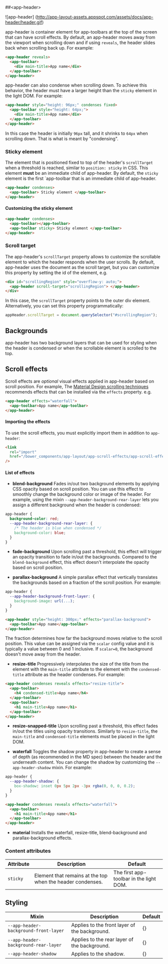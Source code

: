 ##&lt;app-header&gt;

![app-header]
(http://app-layout-assets.appspot.com/assets/docs/app-header/header.gif)

app-header is container element for app-toolbars at the top of the screen that can have scroll
effects. By default, an app-header moves away from the viewport when scrolling down and
if using `reveals`, the header slides back when scrolling back up. For example:

```html
<app-header reveals>
  <app-toolbar>
    <div main-title>App name</div>
  </app-toolbar>
</app-header>
```

app-header can also condense when scrolling down. To achieve this behavior, the header
must have a larger height than the `sticky` element in the light DOM. For example:

```html
<app-header style="height: 96px;" condenses fixed>
  <app-toolbar style="height: 64px;">
    <div main-title>App name</div>
  </app-toolbar>
</app-header>
```

In this case the header is initially `96px` tall, and it shrinks to `64px` when scrolling down.
That is what is meant by "condensing".

### Sticky element

The element that is positioned fixed to top of the header's `scrollTarget` when a threshold
is reached, similar to `position: sticky` in CSS. This element **must** be an immediate
child of app-header. By default, the `sticky` element is the first `app-toolbar that
is an immediate child of app-header.

```html
<app-header condenses>
  <app-toolbar> Sticky element </app-toolbar>
</app-header>
```

#### Customizing the sticky element

```html
<app-header condenses>
  <app-toolbar></app-toolbar>
  <app-toolbar sticky> Sticky element </app-toolbar>
</app-header>
```

### Scroll target

The app-header's `scrollTarget` property allows to customize the scrollable element to which
the header responds when the user scrolls. By default, app-header uses the document as
the scroll target, but you can customize this property by setting the id of the element, e.g.

```html
<div id="scrollingRegion" style="overflow-y: auto;">
  <app-header scroll-target="scrollingRegion"> </app-header>
</div>
```

In this case, the `scrollTarget` property points to the outer div element. Alternatively,
you can set this property programmatically:

```js
appHeader.scrollTarget = document.querySelector("#scrollingRegion");
```

## Backgrounds

app-header has two background layers that can be used for styling when the header is condensed
or when the scrollable element is scrolled to the top.

## Scroll effects

Scroll effects are _optional_ visual effects applied in app-header based on scroll position. For example,
The [Material Design scrolling techniques](https://www.google.com/design/spec/patterns/scrolling-techniques.html)
recommends effects that can be installed via the `effects` property. e.g.

```html
<app-header effects="waterfall">
  <app-toolbar>App name</app-toolbar>
</app-header>
```

#### Importing the effects

To use the scroll effects, you must explicitly import them in addition to `app-header`:

```html
<link
  rel="import"
  href="/bower_components/app-layout/app-scroll-effects/app-scroll-effects.html"
/>
```

#### List of effects

- **blend-background**
  Fades in/out two background elements by applying CSS opacity based on scroll position.
  You can use this effect to smoothly change the background color or image of the header.
  For example, using the mixin `--app-header-background-rear-layer` lets you assign a different
  background when the header is condensed:

```css
app-header {
  background-color: red;
  --app-header-background-rear-layer: {
    /* The header is blue when condensed */
    background-color: blue;
  }
}
```

- **fade-background**
  Upon scrolling past a threshold, this effect will trigger an opacity transition to
  fade in/out the backgrounds. Compared to the `blend-background` effect,
  this effect doesn't interpolate the opacity based on scroll position.

- **parallax-background**
  A simple parallax effect that vertically translates the backgrounds based on a fraction
  of the scroll position. For example:

```css
app-header {
  --app-header-background-front-layer: {
    background-image: url(...);
  }
}
```

```html
<app-header style="height: 300px;" effects="parallax-background">
  <app-toolbar>App name</app-toolbar>
</app-header>
```

The fraction determines how far the background moves relative to the scroll position.
This value can be assigned via the `scalar` config value and it is typically a value
between 0 and 1 inclusive. If `scalar=0`, the background doesn't move away from the header.

- **resize-title**
  Progressively interpolates the size of the title from the element with the `main-title` attribute
  to the element with the `condensed-title` attribute as the header condenses. For example:

```html
<app-header condenses reveals effects="resize-title">
  <app-toolbar>
    <h4 condensed-title>App name</h4>
  </app-toolbar>
  <app-toolbar>
    <h1 main-title>App name</h1>
  </app-toolbar>
</app-header>
```

- **resize-snapped-title**
  Upon scrolling past a threshold, this effect fades in/out the titles using opacity transitions.
  Similarly to `resize-title`, the `main-title` and `condensed-title` elements must be placed in the
  light DOM.

- **waterfall**
  Toggles the shadow property in app-header to create a sense of depth (as recommended in the
  MD spec) between the header and the underneath content. You can change the shadow by
  customizing the `--app-header-shadow` mixin. For example:

```css
app-header {
  --app-header-shadow: {
    box-shadow: inset 0px 5px 2px -3px rgba(0, 0, 0, 0.2);
  }
}
```

```html
<app-header condenses reveals effects="waterfall">
  <app-toolbar>
    <h1 main-title>App name</h1>
  </app-toolbar>
</app-header>
```

- **material**
  Installs the waterfall, resize-title, blend-background and parallax-background effects.

### Content attributes

| Attribute | Description                                                | Default                                 |
| --------- | ---------------------------------------------------------- | --------------------------------------- |
| `sticky`  | Element that remains at the top when the header condenses. | The first app-toolbar in the light DOM. |

## Styling

| Mixin                                 | Description                                   | Default |
| ------------------------------------- | --------------------------------------------- | ------- |
| `--app-header-background-front-layer` | Applies to the front layer of the background. | {}      |
| `--app-header-background-rear-layer`  | Applies to the rear layer of the background.  | {}      |
| `--app-header-shadow`                 | Applies to the shadow.                        | {}      |
